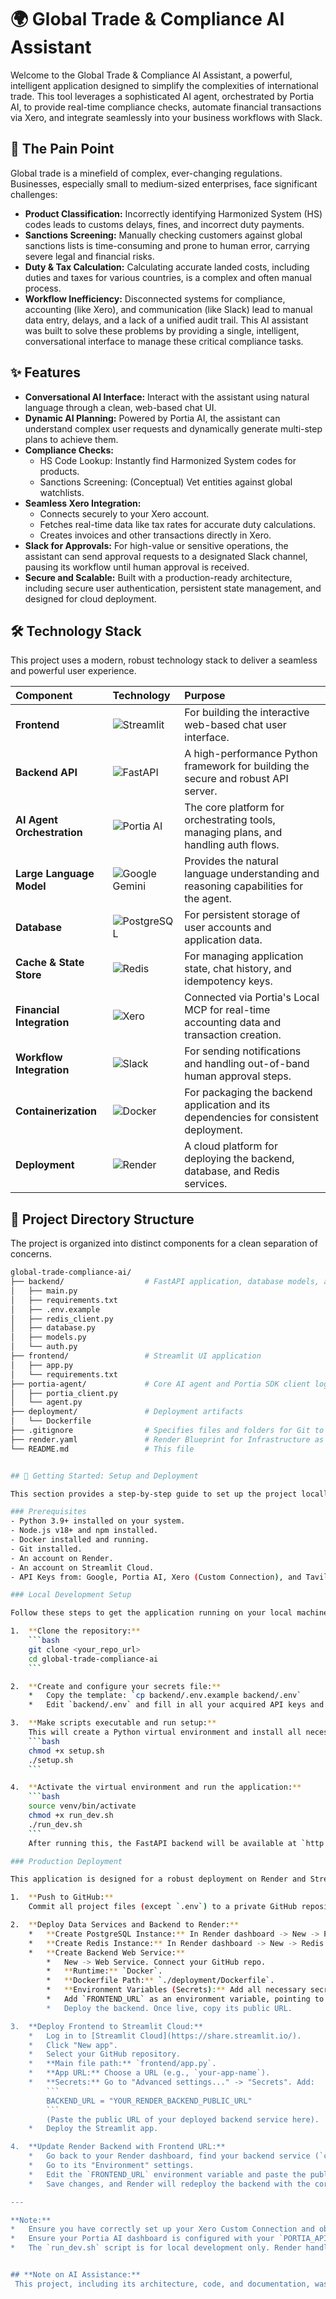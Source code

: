 
# 🌍 Global Trade & Compliance AI Assistant
Welcome to the Global Trade & Compliance AI Assistant, a powerful, intelligent application designed to simplify the complexities of international trade. This tool leverages a sophisticated AI agent, orchestrated by Portia AI, to provide real-time compliance checks, automate financial transactions via Xero, and integrate seamlessly into your business workflows with Slack.
## 🎯 The Pain Point
Global trade is a minefield of complex, ever-changing regulations. Businesses, especially small to medium-sized enterprises, face significant challenges:
- **Product Classification:** Incorrectly identifying Harmonized System (HS) codes leads to customs delays, fines, and incorrect duty payments.
- **Sanctions Screening:** Manually checking customers against global sanctions lists is time-consuming and prone to human error, carrying severe legal and financial risks.
- **Duty & Tax Calculation:** Calculating accurate landed costs, including duties and taxes for various countries, is a complex and often manual process.
- **Workflow Inefficiency:** Disconnected systems for compliance, accounting (like Xero), and communication (like Slack) lead to manual data entry, delays, and a lack of a unified audit trail.
This AI assistant was built to solve these problems by providing a single, intelligent, conversational interface to manage these critical compliance tasks.
## ✨ Features
- **Conversational AI Interface:** Interact with the assistant using natural language through a clean, web-based chat UI.
- **Dynamic AI Planning:** Powered by Portia AI, the assistant can understand complex user requests and dynamically generate multi-step plans to achieve them.
- **Compliance Checks:**
  - HS Code Lookup: Instantly find Harmonized System codes for products.
  - Sanctions Screening: (Conceptual) Vet entities against global watchlists.
- **Seamless Xero Integration:**
    - Connects securely to your Xero account.
    - Fetches real-time data like tax rates for accurate duty calculations.
    - Creates invoices and other transactions directly in Xero.
- **Slack for Approvals:** For high-value or sensitive operations, the assistant can send approval requests to a designated Slack channel, pausing its workflow until human approval is received.
- **Secure and Scalable:** Built with a production-ready architecture, including secure user authentication, persistent state management, and designed for cloud deployment.
## 🛠️ Technology Stack

This project uses a modern, robust technology stack to deliver a seamless and powerful user experience.

| Component                  | Technology                                                                                                    | Purpose                                                                                |
| :------------------------- | :------------------------------------------------------------------------------------------------------------ | :------------------------------------------------------------------------------------- |
| **Frontend**               | ![Streamlit](https://img.shields.io/badge/Streamlit-FF4B4B?style=for-the-badge&logo=streamlit&logoColor=white) | For building the interactive web-based chat user interface.                            |
| **Backend API**            | ![FastAPI](https://img.shields.io/badge/FastAPI-005571?style=for-the-badge&logo=fastapi)                        | A high-performance Python framework for building the secure and robust API server.     |
| **AI Agent Orchestration** | ![Portia AI](https://img.shields.io/badge/Portia_AI-8A2BE2?style=for-the-badge)                               | The core platform for orchestrating tools, managing plans, and handling auth flows.    |
| **Large Language Model**   | ![Google Gemini](https://img.shields.io/badge/Google_Gemini-8E75B9?style=for-the-badge&logo=google&logoColor=white) | Provides the natural language understanding and reasoning capabilities for the agent.   |
| **Database**               | ![PostgreSQL](https://img.shields.io/badge/PostgreSQL-316192?style=for-the-badge&logo=postgresql&logoColor=white) | For persistent storage of user accounts and application data.                          |
| **Cache & State Store**    | ![Redis](https://img.shields.io/badge/redis-%23DD0031.svg?&style=for-the-badge&logo=redis&logoColor=white)      | For managing application state, chat history, and idempotency keys.                    |
| **Financial Integration**  | ![Xero](https://img.shields.io/badge/Xero-13B5EA?style=for-the-badge&logo=xero&logoColor=white)                 | Connected via Portia's Local MCP for real-time accounting data and transaction creation. |
| **Workflow Integration**   | ![Slack](https://img.shields.io/badge/Slack-4A154B?style=for-the-badge&logo=slack&logoColor=white)              | For sending notifications and handling out-of-band human approval steps.               |
| **Containerization**       | ![Docker](https://img.shields.io/badge/docker-%230db7ed.svg?&style=for-the-badge&logo=docker&logoColor=white)   | For packaging the backend application and its dependencies for consistent deployment.  |
| **Deployment**             | ![Render](https://img.shields.io/badge/Render-46E3B7?style=for-the-badge&logo=render&logoColor=white)           | A cloud platform for deploying the backend, database, and Redis services.              |

## 📂 Project Directory Structure

The project is organized into distinct components for a clean separation of concerns.

```bash
global-trade-compliance-ai/
├── backend/                  # FastAPI application, database models, and auth logic
│   ├── main.py
│   ├── requirements.txt
│   ├── .env.example
│   ├── redis_client.py
│   ├── database.py
│   ├── models.py
│   └── auth.py
├── frontend/                 # Streamlit UI application
│   ├── app.py
│   └── requirements.txt
├── portia-agent/             # Core AI agent and Portia SDK client logic
│   ├── portia_client.py
│   └── agent.py
├── deployment/               # Deployment artifacts
│   └── Dockerfile
├── .gitignore                # Specifies files and folders for Git to ignore
├── render.yaml               # Render Blueprint for Infrastructure as Code
└── README.md                 # This file


## 🚀 Getting Started: Setup and Deployment

This section provides a step-by-step guide to set up the project locally and deploy it to production.

### Prerequisites
- Python 3.9+ installed on your system.
- Node.js v18+ and npm installed.
- Docker installed and running.
- Git installed.
- An account on Render.
- An account on Streamlit Cloud.
- API Keys from: Google, Portia AI, Xero (Custom Connection), and Tavily.

### Local Development Setup

Follow these steps to get the application running on your local machine.

1.  **Clone the repository:**
    ```bash
    git clone <your_repo_url>
    cd global-trade-compliance-ai
    ```

2.  **Create and configure your secrets file:**
    *   Copy the template: `cp backend/.env.example backend/.env`
    *   Edit `backend/.env` and fill in all your acquired API keys and local database URL (e.g., `redis://localhost:6379`, `postgresql://...`).

3.  **Make scripts executable and run setup:**
    This will create a Python virtual environment and install all necessary dependencies.
    ```bash
    chmod +x setup.sh
    ./setup.sh
    ```

4.  **Activate the virtual environment and run the application:**
    ```bash
    source venv/bin/activate
    chmod +x run_dev.sh
    ./run_dev.sh
    ```
    After running this, the FastAPI backend will be available at `http://localhost:8000`, and the Streamlit frontend at `http://localhost:8501`.

### Production Deployment

This application is designed for a robust deployment on Render and Streamlit Cloud.

1.  **Push to GitHub:**
    Commit all project files (except `.env`) to a private GitHub repository. Make sure `backend/.env.example` is committed, but `backend/.env` is ignored by Git.

2.  **Deploy Data Services and Backend to Render:**
    *   **Create PostgreSQL Instance:** In Render dashboard -> New -> PostgreSQL. Name it (e.g., `compliance-db`). Copy its **Internal Connection String**.
    *   **Create Redis Instance:** In Render dashboard -> New -> Redis. Name it (e.g., `compliance-redis`). Copy its **Internal Connection URL**.
    *   **Create Backend Web Service:**
        *   New -> Web Service. Connect your GitHub repo.
        *   **Runtime:** `Docker`.
        *   **Dockerfile Path:** `./deployment/Dockerfile`.
        *   **Environment Variables (Secrets):** Add all necessary secrets from your local `backend/.env` file (e.g., `PORTIA_API_KEY`, `GOOGLE_API_KEY`, `XERO_CLIENT_ID`, `XERO_CLIENT_SECRET`, `REDIS_URL`, `DATABASE_URL`, `SECRET_KEY`, `TAVILY_API_KEY`). Crucially, use the **Internal Connection String** for `DATABASE_URL` and the **Internal Connection URL** for `REDIS_URL`.
        *   Add `FRONTEND_URL` as an environment variable, pointing to your future Streamlit Cloud URL (you'll update this after deploying the frontend).
        *   Deploy the backend. Once live, copy its public URL.

3.  **Deploy Frontend to Streamlit Cloud:**
    *   Log in to [Streamlit Cloud](https://share.streamlit.io/).
    *   Click "New app".
    *   Select your GitHub repository.
    *   **Main file path:** `frontend/app.py`.
    *   **App URL:** Choose a URL (e.g., `your-app-name`).
    *   **Secrets:** Go to "Advanced settings..." -> "Secrets". Add:
        ```
        BACKEND_URL = "YOUR_RENDER_BACKEND_PUBLIC_URL"
        ```
        (Paste the public URL of your deployed backend service here).
    *   Deploy the Streamlit app.

4.  **Update Render Backend with Frontend URL:**
    *   Go back to your Render dashboard, find your backend service (`compliance-ai-backend`).
    *   Go to its "Environment" settings.
    *   Edit the `FRONTEND_URL` environment variable and paste the public URL of your deployed Streamlit app.
    *   Save changes, and Render will redeploy the backend with the correct frontend URL.

---

**Note:**
*   Ensure you have correctly set up your Xero Custom Connection and obtained `XERO_CLIENT_ID`/`XERO_CLIENT_SECRET`.
*   Ensure your Portia AI dashboard is configured with your `PORTIA_API_KEY` and `TAVILY_API_KEY`.
*   The `run_dev.sh` script is for local development only. Render handles the start commands based on the `Dockerfile` and `render.yaml`.


## **Note on AI Assistance:**
 This project, including its architecture, code, and documentation, was developed with significant assistance from Google's Gemini (an LLM). It serves as a powerful example of human-AI collaboration in building complex, modern software applications.
